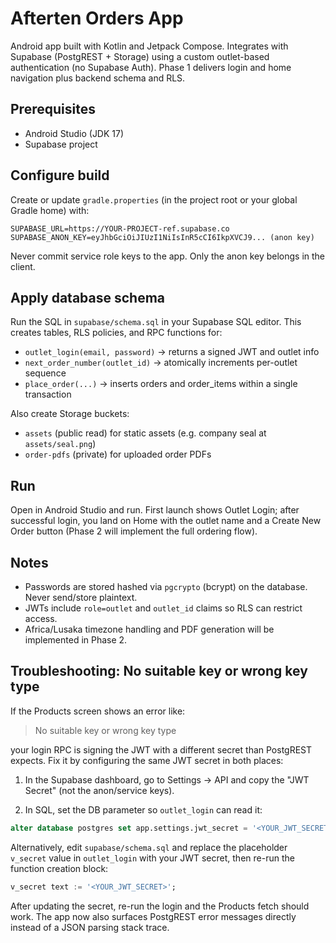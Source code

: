 # Afterten Orders App

Android app built with Kotlin and Jetpack Compose. Integrates with Supabase (PostgREST + Storage) using a custom outlet-based authentication (no Supabase Auth). Phase 1 delivers login and home navigation plus backend schema and RLS.

## Prerequisites
- Android Studio (JDK 17)
- Supabase project

## Configure build
Create or update `gradle.properties` (in the project root or your global Gradle home) with:

```
SUPABASE_URL=https://YOUR-PROJECT-ref.supabase.co
SUPABASE_ANON_KEY=eyJhbGciOiJIUzI1NiIsInR5cCI6IkpXVCJ9... (anon key)
```

Never commit service role keys to the app. Only the anon key belongs in the client.

## Apply database schema
Run the SQL in `supabase/schema.sql` in your Supabase SQL editor. This creates tables, RLS policies, and RPC functions for:
- `outlet_login(email, password)` → returns a signed JWT and outlet info
- `next_order_number(outlet_id)` → atomically increments per-outlet sequence
- `place_order(...)` → inserts orders and order_items within a single transaction

Also create Storage buckets:
- `assets` (public read) for static assets (e.g. company seal at `assets/seal.png`)
- `order-pdfs` (private) for uploaded order PDFs

## Run
Open in Android Studio and run. First launch shows Outlet Login; after successful login, you land on Home with the outlet name and a Create New Order button (Phase 2 will implement the full ordering flow).

## Notes
- Passwords are stored hashed via `pgcrypto` (bcrypt) on the database. Never send/store plaintext.
- JWTs include `role=outlet` and `outlet_id` claims so RLS can restrict access.
- Africa/Lusaka timezone handling and PDF generation will be implemented in Phase 2.

## Troubleshooting: No suitable key or wrong key type
If the Products screen shows an error like:

> No suitable key or wrong key type

your login RPC is signing the JWT with a different secret than PostgREST expects. Fix it by configuring the same JWT secret in both places:

1) In the Supabase dashboard, go to Settings → API and copy the "JWT Secret" (not the anon/service keys).

2) In SQL, set the DB parameter so `outlet_login` can read it:

```sql
alter database postgres set app.settings.jwt_secret = '<YOUR_JWT_SECRET>';  -- paste from Settings → API
```

Alternatively, edit `supabase/schema.sql` and replace the placeholder `v_secret` value in `outlet_login` with your JWT secret, then re-run the function creation block:

```sql
v_secret text := '<YOUR_JWT_SECRET>';
```

After updating the secret, re-run the login and the Products fetch should work. The app now also surfaces PostgREST error messages directly instead of a JSON parsing stack trace.
